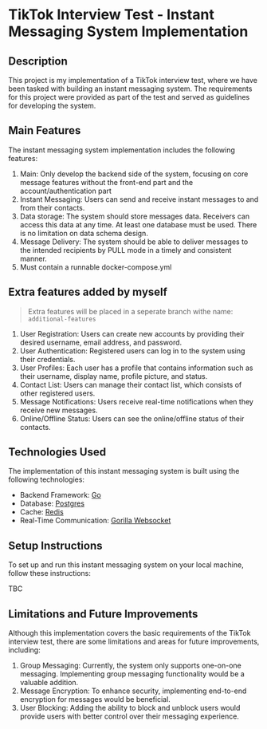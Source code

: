 # TikTok Interview Test - Instant Messaging System Implementation

## Description
This project is my implementation of a TikTok interview test, where we have been tasked with building an instant messaging system. The requirements for this project were provided as part of the test and served as guidelines for developing the system.

## Main Features
The instant messaging system implementation includes the following features:

1. Main: Only develop the backend side of the system, focusing on core message features without the front-end part and the account/authentication part
2. Instant Messaging: Users can send and receive instant messages to and from their contacts.
3. Data storage: The system should store messages data. Receivers can access this data at any time. At least one database must be used. There is no limitation on data schema design.
4. Message Delivery: The system should be able to deliver messages to the intended recipients by PULL mode in a timely and consistent manner.
5. Must contain a runnable docker-compose.yml

## Extra features added by myself 
> Extra features will be placed in a seperate branch withe name: ``additional-features``
1. User Registration: Users can create new accounts by providing their desired username, email address, and password.
2. User Authentication: Registered users can log in to the system using their credentials.
3. User Profiles: Each user has a profile that contains information such as their username, display name, profile picture, and status.
4. Contact List: Users can manage their contact list, which consists of other registered users.
6. Message Notifications: Users receive real-time notifications when they receive new messages.
7. Online/Offline Status: Users can see the online/offline status of their contacts.

## Technologies Used
The implementation of this instant messaging system is built using the following technologies:

- Backend Framework: [Go](https://go.dev/)
- Database: [Postgres](https://www.postgresql.org/)
- Cache: [Redis](https://redis.io/)
- Real-Time Communication: [Gorilla Websocket](https://github.com/gorilla/websocket)

## Setup Instructions
To set up and run this instant messaging system on your local machine, follow these instructions:

TBC

## Limitations and Future Improvements
Although this implementation covers the basic requirements of the TikTok interview test, there are some limitations and areas for future improvements, including:

1. Group Messaging: Currently, the system only supports one-on-one messaging. Implementing group messaging functionality would be a valuable addition.
2. Message Encryption: To enhance security, implementing end-to-end encryption for messages would be beneficial.
3. User Blocking: Adding the ability to block and unblock users would provide users with better control over their messaging experience.
